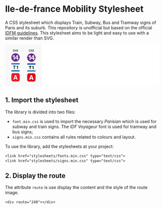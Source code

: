 # Ile-de-france Mobility Stylesheet 

A CSS stylesheet which displays Train, Subway, Bus and Tramway signs of Paris and its suburb. This repository is unofficial but based on the official [IDFM guidelines](https://data.iledefrance-mobilites.fr/pages/chartes-et-prescriptions/). This stylesheet aims to be light and easy to use with a similar render than SVG.

![](example.png)

## 1. Import the stylesheet

The library is divided into two files:

- `font.min.css` is used to import the necessary _Parisian_ which is used for subway and train signs. The _IDF Voyageur_ font is used for tramway and bus signs;
- `signs.min.css` contains all rules related to colours and layout.

To use the library, add the stylesheets at your project:

	<link href="stylesheets/fonts.min.css" type="text/css">
	<link href="stylesheets/signs.min.css" type="text/css">
	
## 2. Display the route

The attribute `route` is use display the content and the style of the route image. 

	<div route="240"></div>
